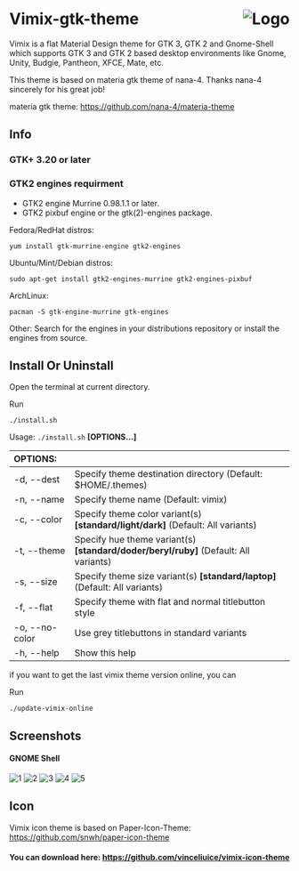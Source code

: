 <img src="https://github.com/vinceliuice/vimix-gtk-themes/blob/images/vimix-logo.svg" alt="Logo" align="right" /> Vimix-gtk-theme
======

Vimix is a flat Material Design theme for GTK 3, GTK 2 and Gnome-Shell which supports GTK 3 and GTK 2 based desktop environments like Gnome, Unity, Budgie, Pantheon, XFCE, Mate, etc.

This theme is based on materia gtk theme of nana-4. Thanks nana-4 sincerely for his great job!

materia gtk theme: https://github.com/nana-4/materia-theme

## Info

### GTK+ 3.20 or later

### GTK2 engines requirment
- GTK2 engine Murrine 0.98.1.1 or later.
- GTK2 pixbuf engine or the gtk(2)-engines package.

Fedora/RedHat distros:

    yum install gtk-murrine-engine gtk2-engines

Ubuntu/Mint/Debian distros:

    sudo apt-get install gtk2-engines-murrine gtk2-engines-pixbuf

ArchLinux:

    pacman -S gtk-engine-murrine gtk-engines

Other:
Search for the engines in your distributions repository or install the engines from source.
## Install Or Uninstall

Open the terminal at current directory.

Run

    ./install.sh

Usage:  `./install.sh`  **[OPTIONS...]**

|  OPTIONS:      | |
|:---------------|:-------------|
| -d, --dest     | Specify theme destination directory (Default: $HOME/.themes) |
| -n, --name     | Specify theme name (Default: vimix) |
| -c, --color    | Specify theme color variant(s) **[standard/light/dark]** (Default: All variants) |
| -t, --theme    | Specify hue theme variant(s) **[standard/doder/beryl/ruby]** (Default: All variants) |
| -s, --size     | Specify theme size variant(s) **[standard/laptop]** (Default: All variants) |
| -f, --flat     | Specify theme with flat and normal titlebutton style |
| -o, --no-color | Use grey titlebuttons in standard variants |
| -h, --help     | Show this help |

if you want to get the last vimix theme version online, you can

Run

    ./update-vimix-online

## Screenshots

#### GNOME Shell
![1](https://cn.pling.com/img/5/b/b/f/f5bc03455d89246214cbf49d53f134ad8048.png?raw=true)
![2](https://cn.pling.com/img/f/1/4/1/72ec62aff6edc8243a12f8a8db57a6468804.png?raw=true)
![3](https://cn.pling.com/img/9/1/d/b/e37013349e0f0bd76b9a0afc8e98222f8504.png?raw=true)
![4](https://cn.pling.com/img/4/b/7/9/6f4bf294ae650b3a70f571e89077014d4007.png?raw=true)
![5](https://cn.pling.com/img/5/9/6/2/a71edf571bd7b8ba46c6a7440ada75b2eced.png?raw=true)
## Icon 
Vimix icon theme is based on Paper-Icon-Theme: https://github.com/snwh/paper-icon-theme

#### You can download here: https://github.com/vinceliuice/vimix-icon-theme
